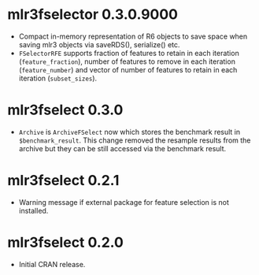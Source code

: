 # mlr3fselector 0.3.0.9000

* Compact in-memory representation of R6 objects to save space when saving mlr3
  objects via saveRDS(), serialize() etc.
* `FSelectorRFE` supports fraction of features to retain in each iteration
  (`feature_fraction`), number of features to remove in each iteration
  (`feature_number`) and vector of number of features to retain in each 
  iteration (`subset_sizes`).

# mlr3fselect 0.3.0

* `Archive` is `ArchiveFSelect` now which stores the benchmark result in
  `$benchmark_result`. This change removed the resample results from the archive
   but they can be still accessed via the benchmark result.

# mlr3fselect 0.2.1

* Warning message if external package for feature selection is not installed.

# mlr3fselect 0.2.0

* Initial CRAN release.
